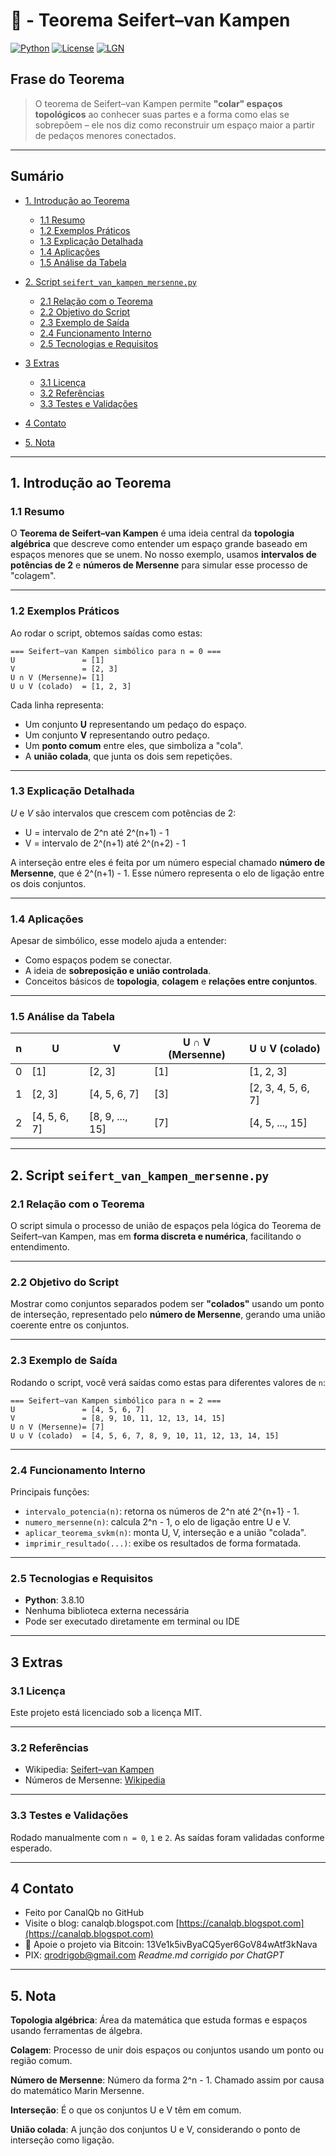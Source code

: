 # 🧩 - Teorema Seifert–van Kampen

[![Python](https://img.shields.io/badge/Python-3.8.10-blue.svg)](https://www.python.org/)
[![License](https://img.shields.io/badge/license-MIT-green)](LICENSE)
[![LGN](https://img.shields.io/badge/Teorema-Seifert–van%20Kampen-ff69b4.svg)](https://en.wikipedia.org/wiki/Seifert%E2%80%93van_Kampen_theorem)

## Frase do Teorema

> O teorema de Seifert–van Kampen permite **"colar" espaços topológicos** ao conhecer suas partes e a forma como elas se sobrepõem – ele nos diz como reconstruir um espaço maior a partir de pedaços menores conectados.

---

## Sumário

* [1. Introdução ao Teorema](#1-introdução-ao-teorema)

  * [1.1 Resumo](#11-resumo)
  * [1.2 Exemplos Práticos](#12-exemplos-práticos)
  * [1.3 Explicação Detalhada](#13-explicação-detalhada)
  * [1.4 Aplicações](#14-aplicações)
  * [1.5 Análise da Tabela](#15-análise-da-tabela)
* [2. Script `seifert_van_kampen_mersenne.py`](#2-script-seifert_van_kampen_mersennepy)

  * [2.1 Relação com o Teorema](#21-relação-com-o-teorema)
  * [2.2 Objetivo do Script](#22-objetivo-do-script)
  * [2.3 Exemplo de Saída](#23-exemplo-de-saída)
  * [2.4 Funcionamento Interno](#24-funcionamento-interno)
  * [2.5 Tecnologias e Requisitos](#25-tecnologias-e-requisitos)
* [3 Extras](#3-extras)

  * [3.1 Licença](#31-licença)
  * [3.2 Referências](#32-referencias)
  * [3.3 Testes e Validações](#33-testes-e-validações)
* [4 Contato](#4-contato)
* [5. Nota](#5-nota)

---

## 1. Introdução ao Teorema

### 1.1 Resumo

O **Teorema de Seifert–van Kampen** é uma ideia central da **topologia algébrica** que descreve como entender um espaço grande baseado em espaços menores que se unem. No nosso exemplo, usamos **intervalos de potências de 2** e **números de Mersenne** para simular esse processo de "colagem".

---

### 1.2 Exemplos Práticos

Ao rodar o script, obtemos saídas como estas:

```
=== Seifert–van Kampen simbólico para n = 0 ===
U               = [1]
V               = [2, 3]
U ∩ V (Mersenne)= [1]
U ∪ V (colado)  = [1, 2, 3]
```

Cada linha representa:

* Um conjunto **U** representando um pedaço do espaço.
* Um conjunto **V** representando outro pedaço.
* Um **ponto comum** entre eles, que simboliza a "cola".
* A **união colada**, que junta os dois sem repetições.

---

### 1.3 Explicação Detalhada

*U* e *V* são intervalos que crescem com potências de 2:

* U = intervalo de 2^n até 2^(n+1) - 1
* V = intervalo de 2^(n+1) até 2^(n+2) - 1

A interseção entre eles é feita por um número especial chamado **número de Mersenne**, que é 2^(n+1) - 1. Esse número representa o elo de ligação entre os dois conjuntos.

---

### 1.4 Aplicações

Apesar de simbólico, esse modelo ajuda a entender:

* Como espaços podem se conectar.
* A ideia de **sobreposição e união controlada**.
* Conceitos básicos de **topologia**, **colagem** e **relações entre conjuntos**.

---

### 1.5 Análise da Tabela

| n | U             | V                | U ∩ V (Mersenne) | U ∪ V (colado)      |
| - | ------------- | ---------------- | ---------------- | ------------------- |
| 0 | \[1]          | \[2, 3]          | \[1]             | \[1, 2, 3]          |
| 1 | \[2, 3]       | \[4, 5, 6, 7]    | \[3]             | \[2, 3, 4, 5, 6, 7] |
| 2 | \[4, 5, 6, 7] | \[8, 9, ..., 15] | \[7]             | \[4, 5, ..., 15]    |

---

## 2. Script `seifert_van_kampen_mersenne.py`

### 2.1 Relação com o Teorema

O script simula o processo de união de espaços pela lógica do Teorema de Seifert–van Kampen, mas em **forma discreta e numérica**, facilitando o entendimento.

---

### 2.2 Objetivo do Script

Mostrar como conjuntos separados podem ser **"colados"** usando um ponto de interseção, representado pelo **número de Mersenne**, gerando uma união coerente entre os conjuntos.

---

### 2.3 Exemplo de Saída

Rodando o script, você verá saídas como estas para diferentes valores de `n`:

```
=== Seifert–van Kampen simbólico para n = 2 ===
U               = [4, 5, 6, 7]
V               = [8, 9, 10, 11, 12, 13, 14, 15]
U ∩ V (Mersenne)= [7]
U ∪ V (colado)  = [4, 5, 6, 7, 8, 9, 10, 11, 12, 13, 14, 15]
```

---

### 2.4 Funcionamento Interno

Principais funções:

* `intervalo_potencia(n)`: retorna os números de 2^n até 2^{n+1} - 1.
* `numero_mersenne(n)`: calcula 2^n - 1, o elo de ligação entre U e V.
* `aplicar_teorema_svkm(n)`: monta U, V, interseção e a união "colada".
* `imprimir_resultado(...)`: exibe os resultados de forma formatada.

---

### 2.5 Tecnologias e Requisitos

* **Python**: 3.8.10
* Nenhuma biblioteca externa necessária
* Pode ser executado diretamente em terminal ou IDE

---

## 3 Extras

### 3.1 Licença

Este projeto está licenciado sob a licença MIT.

---

### 3.2 Referências

* Wikipedia: [Seifert–van Kampen](https://en.wikipedia.org/wiki/Seifert%E2%80%93van_Kampen_theorem)
* Números de Mersenne: [Wikipedia](https://pt.wikipedia.org/wiki/N%C3%BAmero_de_Mersenne)

---

### 3.3 Testes e Validações

Rodado manualmente com `n = 0`, `1` e `2`. As saídas foram validadas conforme esperado.

---

## 4 Contato

* Feito por CanalQb no GitHub
* Visite o blog: canalqb.blogspot.com [https://canalqb.blogspot.com](https://canalqb.blogspot.com)
* 💸 Apoie o projeto via Bitcoin: 13Ve1k5ivByaCQ5yer6GoV84wAtf3kNava
* PIX: [qrodrigob@gmail.com](mailto:qrodrigob@gmail.com)
  *Readme.md corrigido por ChatGPT*

---

## 5. Nota

**Topologia algébrica**:
Área da matemática que estuda formas e espaços usando ferramentas de álgebra.

**Colagem**:
Processo de unir dois espaços ou conjuntos usando um ponto ou região comum.

**Número de Mersenne**:
Número da forma 2^n - 1. Chamado assim por causa do matemático Marin Mersenne.

**Interseção**:
É o que os conjuntos U e V têm em comum.

**União colada**:
A junção dos conjuntos U e V, considerando o ponto de interseção como ligação.
